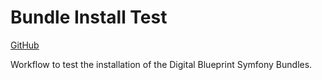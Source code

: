 # Bundle Install Test

[GitHub](https://github.com/digital-blueprint/bundle-install-test)

Workflow to test the installation of the Digital Blueprint Symfony Bundles.
